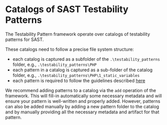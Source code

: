 # Catalogs of SAST Testability Patterns
The Testability Pattern framework operate over catalogs of testability patterns for SAST. 

These catalogs need to follow a precise file system structure:
- each catalog is captured as a subfolder of the `.\testability_patterns` folder, e.g., `.\testability_patterns\PHP` 
- each pattern in a catalog is captured as a sub-folder of the catalog folder, e.g., `.\testability_patterns\PHP\1_static_variables`
- each pattern is required to follow the guidelines described [here](./Testability-patterns-structure.md)

We recommend adding patterns to a catalog via the `add` operation of the framework. This will fill-in automatically some necessary metadata and will ensure your pattern is well-written and properly added. However, patterns can also be added manually by adding a new pattern folder to the catalog and by manually providing all the necessary metadata and artifact for that pattern. 

